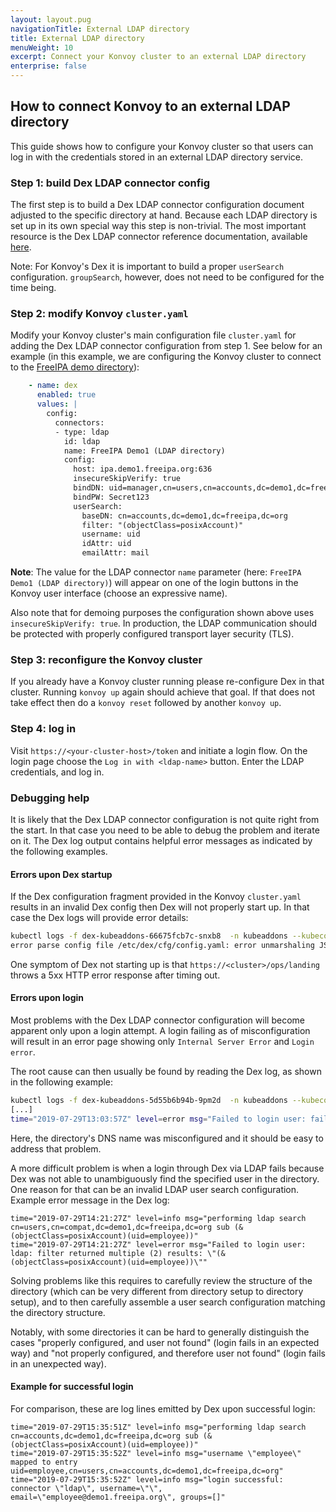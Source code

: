 ```yaml
---
layout: layout.pug
navigationTitle: External LDAP directory
title: External LDAP directory
menuWeight: 10
excerpt: Connect your Konvoy cluster to an external LDAP directory
enterprise: false
---
```


## How to connect Konvoy to an external LDAP directory

This guide shows how to configure your Konvoy cluster so that users can log in with the credentials stored in an external LDAP directory service.

### Step 1: build Dex LDAP connector config

The first step is to build a Dex LDAP connector configuration document adjusted to the specific directory at hand.
Because each LDAP directory is set up in its own special way this step is non-trivial.
The most important resource is the Dex LDAP connector reference documentation, available [here](dex-ldap-connector).

Note: For Konvoy's Dex it is important to build a proper `userSearch` configuration.
`groupSearch`, however, does not need to be configured for the time being.

### Step 2: modify Konvoy `cluster.yaml`

Modify your Konvoy cluster's main configuration file `cluster.yaml` for adding the Dex LDAP connector configuration from step 1.
See below for an example (in this example, we are configuring the Konvoy cluster to connect to the [FreeIPA demo directory](https://www.freeipa.org/page/Demo)):

```yaml
    - name: dex
      enabled: true
      values: |
        config:
          connectors:
          - type: ldap
            id: ldap
            name: FreeIPA Demo1 (LDAP directory)
            config:
              host: ipa.demo1.freeipa.org:636
              insecureSkipVerify: true
              bindDN: uid=manager,cn=users,cn=accounts,dc=demo1,dc=freeipa,dc=org
              bindPW: Secret123
              userSearch:
                baseDN: cn=accounts,dc=demo1,dc=freeipa,dc=org
                filter: "(objectClass=posixAccount)"
                username: uid
                idAttr: uid
                emailAttr: mail
```

**Note**: The value for the LDAP connector `name` parameter (here: `FreeIPA Demo1 (LDAP directory)`) will appear on one of the login buttons in the Konvoy user interface (choose an expressive name).

Also note that for demoing purposes the configuration shown above uses `insecureSkipVerify: true`.
In production, the LDAP communication should be protected with properly configured transport layer security (TLS).

### Step 3: reconfigure the Konvoy cluster

If you already have a Konvoy cluster running please re-configure Dex in that cluster.
Running `konvoy up` again should achieve that goal.
If that does not take effect then do a `konvoy reset` followed by another `konvoy up`.

### Step 4: log in

Visit `https://<your-cluster-host>/token` and initiate a login flow.
On the login page choose the `Log in with <ldap-name>` button. Enter the LDAP credentials, and log in.

### Debugging help

It is likely that the Dex LDAP connector configuration is not quite right from the start.
In that case you need to be able to debug the problem and iterate on it.
The Dex log output contains helpful error messages as indicated by the following examples.

#### Errors upon Dex startup

If the Dex configuration fragment provided in the Konvoy `cluster.yaml` results in an invalid Dex config then Dex will not properly start up.
In that case the Dex logs will provide error details:

```bash
kubectl logs -f dex-kubeaddons-66675fcb7c-snxb8  -n kubeaddons --kubeconfig=admin.conf
error parse config file /etc/dex/cfg/config.yaml: error unmarshaling JSON: parse connector config: illegal base64 data at input byte 0
```

One symptom of Dex not starting up is that `https://<cluster>/ops/landing` throws a 5xx HTTP error response after timing out.

#### Errors upon login

Most problems with the Dex LDAP connector configuration will become apparent only upon a login attempt.
A login failing as of misconfiguration will result in an error page showing only `Internal Server Error` and `Login error`.

The root cause can then usually be found by reading the Dex log, as shown in the following example:

```bash
kubectl logs -f dex-kubeaddons-5d55b6b94b-9pm2d  -n kubeaddons --kubeconfig=admin.conf
[...]
time="2019-07-29T13:03:57Z" level=error msg="Failed to login user: failed to connect: LDAP Result Code 200 \"Network Error\": dial tcp: lookup freeipa.example.com on 10.255.0.10:53: no such host"
```

Here, the directory's DNS name was misconfigured and it should be easy to address that problem.

A more difficult problem is when a login through Dex via LDAP fails because Dex was not able to unambiguously find the specified user in the directory.
One reason for that can be an invalid LDAP user search configuration. Example error message in the Dex log:

```text
time="2019-07-29T14:21:27Z" level=info msg="performing ldap search cn=users,cn=compat,dc=demo1,dc=freeipa,dc=org sub (&(objectClass=posixAccount)(uid=employee))"
time="2019-07-29T14:21:27Z" level=error msg="Failed to login user: ldap: filter returned multiple (2) results: \"(&(objectClass=posixAccount)(uid=employee))\""
```

Solving problems like this requires to carefully review the structure of the directory (which can be very different from directory setup to directory setup), and to then carefully assemble a user search configuration matching the directory structure.

Notably, with some directories it can be hard to generally distinguish the cases "properly configured, and user not found" (login fails in an expected way) and "not properly configured, and therefore user not found" (login fails in an unexpected way).

#### Example for successful login

For comparison, these are log lines emitted by Dex upon successful login:

```text
time="2019-07-29T15:35:51Z" level=info msg="performing ldap search cn=accounts,dc=demo1,dc=freeipa,dc=org sub (&(objectClass=posixAccount)(uid=employee))"
time="2019-07-29T15:35:52Z" level=info msg="username \"employee\" mapped to entry uid=employee,cn=users,cn=accounts,dc=demo1,dc=freeipa,dc=org"
time="2019-07-29T15:35:52Z" level=info msg="login successful: connector \"ldap\", username=\"\", email=\"employee@demo1.freeipa.org\", groups=[]"
```

[dex-ldap-connector]: https://github.com/dexidp/dex/blob/master/Documentation/connectors/ldap.md

